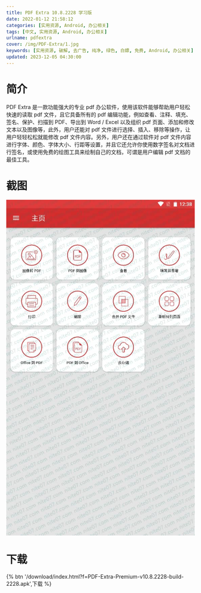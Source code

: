 ```yaml
---
title: PDF Extra 10.8.2228 学习版
date: 2022-01-12 21:58:12
categories: [实用资源, Android, 办公相关]
tags: [中文, 实用资源, Android, 办公相关]
urlname: pdfextra
cover: /img/PDF-Extra/1.jpg
keywords: [实用资源, 破解, 去广告, 纯净, 绿色, 白嫖, 免费, Android, 办公相关]
updated: 2023-12-05 04:30:00
---
```


# 简介

PDF Extra 是一款功能强大的专业 pdf 办公软件，使用该软件能够帮助用户轻松快速的读取 pdf 文件，且它具备所有的 pdf 编辑功能，例如查看、注释、填充、签名、保护、扫描到 PDF、导出到 Word / Excel 以及组织 pdf 页面、添加和修改文本以及图像等，此外，用户还能对 pdf 文件进行选择、插入、移除等操作，让用户轻轻松松就能修改 pdf 文件内容。另外，用户还在通过软件对 pdf 文件内容进行字体、颜色、字体大小、行距等设置，并且它还允许你使用数字签名对文档进行签名，或使用免费的绘图工具来绘制自己的文档，可谓是用户编辑 pdf 文档的最佳工具。

# 截图

![](/img/PDF-Extra/2.jpg)

# 下载

{% btn '/download/index.html?f=PDF-Extra-Premium-v10.8.2228-build-2228.apk',下载 %}
